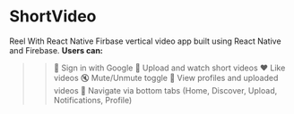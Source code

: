 # ShortVideo
Reel With React Native Firbase vertical video app built using React Native and Firebase. 
**Users can:**  
>>🔐 Sign in with Google
>>🎥 Upload and watch short videos
>>❤️ Like videos
>>🔇 Mute/Unmute toggle
>>👤 View profiles and uploaded videos
>>🧭 Navigate via bottom tabs (Home, Discover, Upload, Notifications, Profile)
